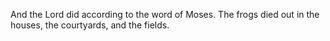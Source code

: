 And the Lord did according to the word of Moses. The frogs died out in the houses, the courtyards, and the fields.
